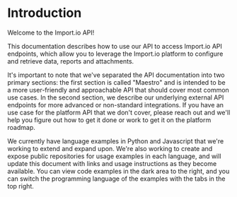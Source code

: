 # Introduction

Welcome to the Import.io API! 

This documentation describes how to use our API to access Import.io API endpoints, which allow you to leverage the Import.io platform to configure and retrieve data, reports and attachments.  

It's important to note that we've separated the API documentation into two primary sections: the first section is called "Maestro" and is intended to be a more user-friendly and approachable API that should cover most common use cases.  In the second section, we describe our underlying external API endpoints for more advanced or non-standard integrations.  If you have an use case for the platform API that we don't cover, please reach out and we'll help you figure out how to get it done or work to get it on the platform roadmap.

We currently have language examples in Python and Javascript that we're working to extend and expand upon.  We're also working to create and expose public repositories for usage examples in each language, and will update this document with links and usage instructions as they become available. You can view code examples in the dark area to the right, and you can switch the programming language of the examples with the tabs in the top right.